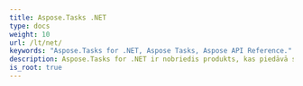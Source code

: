```yaml
---
title: Aspose.Tasks .NET
type: docs
weight: 10
url: /lt/net/
keywords: "Aspose.Tasks for .NET, Aspose Tasks, Aspose API Reference."
description: Aspose.Tasks for .NET ir nobriedis produkts, kas piedāvā stabilitāti un elastību.
is_root: true
---
```

